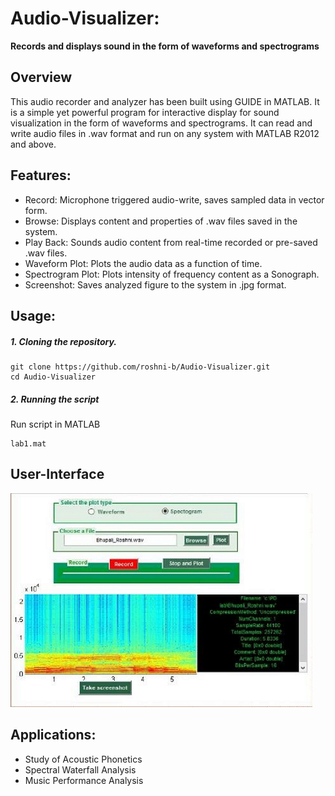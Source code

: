 # Audio-Visualizer: 
**Records and displays sound in the form of waveforms and spectrograms**

## Overview
This audio recorder and analyzer has been built using GUIDE in MATLAB. It is a simple yet powerful program for interactive display for sound visualization in the form of waveforms and spectrograms. It can read and write audio files in .wav format and run on any system with MATLAB R2012 and above. 

## Features: 
* Record: Microphone triggered audio-write, saves sampled data in vector form. 
* Browse: Displays content and properties of .wav files saved in the system. 
* Play Back: Sounds audio content from real-time recorded or pre-saved .wav files. 
* Waveform Plot: Plots the audio data as a function of time. 
* Spectrogram Plot: Plots intensity of frequency content as a Sonograph. 
* Screenshot: Saves analyzed figure to the system in .jpg format. 

## Usage:

##### 1. Cloning the repository.
```
git clone https://github.com/roshni-b/Audio-Visualizer.git
cd Audio-Visualizer
```

##### 2. Running the script
Run script in MATLAB
```
lab1.mat 
```

## User-Interface
![alt text](https://github.com/roshni-b/Audio-Visualizer/blob/master/audio_viz_UI.png)

## Applications: 
* Study of Acoustic Phonetics 
* Spectral Waterfall Analysis 
* Music Performance Analysis 
